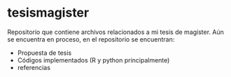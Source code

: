 # tesismagister

Repositorio que contiene archivos relacionados a mi tesis de magíster. Aún se encuentra en proceso, en el repositorio se encuentran:

- Propuesta de tesis
- Códigos implementados (R y python principalmente)
- referencias
